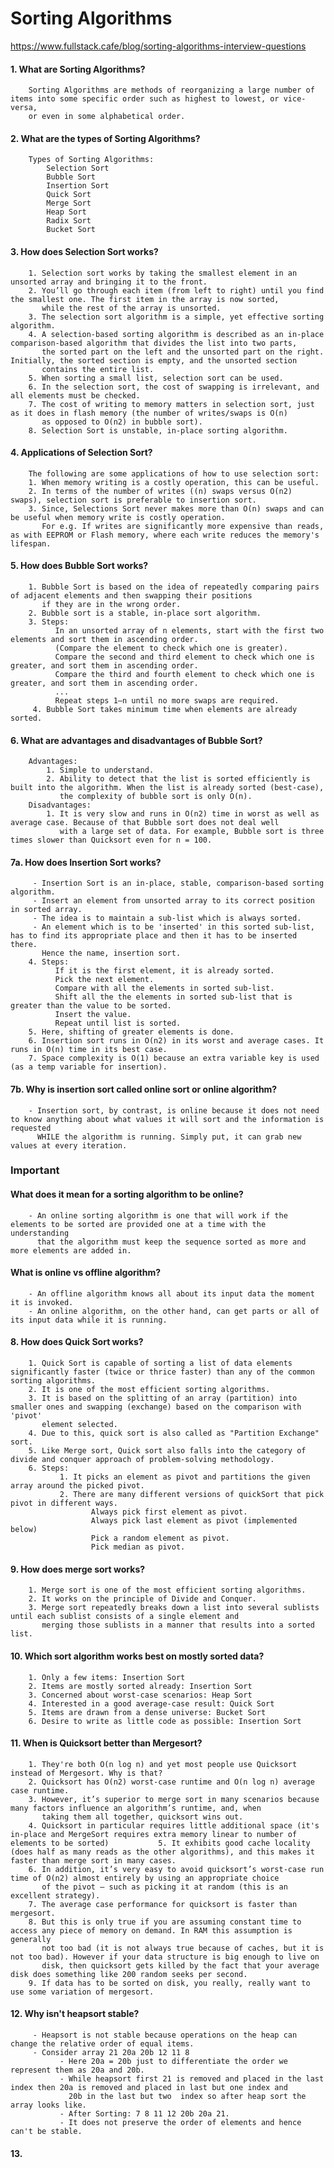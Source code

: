 # Sorting Algorithms

https://www.fullstack.cafe/blog/sorting-algorithms-interview-questions

#### 1. What are Sorting Algorithms?
        Sorting Algorithms are methods of reorganizing a large number of items into some specific order such as highest to lowest, or vice-versa, 
        or even in some alphabetical order.

#### 2. What are the types of Sorting Algorithms?
        Types of Sorting Algorithms:
            Selection Sort
            Bubble Sort
            Insertion Sort
            Quick Sort  
            Merge Sort 
            Heap Sort
            Radix Sort
            Bucket Sort
            
#### 3. How does Selection Sort works?
        1. Selection sort works by taking the smallest element in an unsorted array and bringing it to the front. 
        2. You’ll go through each item (from left to right) until you find the smallest one. The first item in the array is now sorted, 
           while the rest of the array is unsorted.
        3. The selection sort algorithm is a simple, yet effective sorting algorithm. 
        4. A selection-based sorting algorithm is described as an in-place comparison-based algorithm that divides the list into two parts, 
           the sorted part on the left and the unsorted part on the right. Initially, the sorted section is empty, and the unsorted section 
           contains the entire list. 
        5. When sorting a small list, selection sort can be used. 
        6. In the selection sort, the cost of swapping is irrelevant, and all elements must be checked. 
        7. The cost of writing to memory matters in selection sort, just as it does in flash memory (the number of writes/swaps is O(n) 
           as opposed to O(n2) in bubble sort).
        8. Selection Sort is unstable, in-place sorting algorithm.
           
#### 4. Applications of Selection Sort?
        The following are some applications of how to use selection sort: 
        1. When memory writing is a costly operation, this can be useful.
        2. In terms of the number of writes ((n) swaps versus O(n2) swaps), selection sort is preferable to insertion sort.
        3. Since, Selections Sort never makes more than O(n) swaps and can be useful when memory write is costly operation.
           For e.g. If writes are significantly more expensive than reads, as with EEPROM or Flash memory, where each write reduces the memory's lifespan.
           
#### 5. How does Bubble Sort works?
        1. Bubble Sort is based on the idea of repeatedly comparing pairs of adjacent elements and then swapping their positions 
           if they are in the wrong order. 
        2. Bubble sort is a stable, in-place sort algorithm.
        3. Steps:
              In an unsorted array of n elements, start with the first two elements and sort them in ascending order. 
              (Compare the element to check which one is greater).
              Compare the second and third element to check which one is greater, and sort them in ascending order.
              Compare the third and fourth element to check which one is greater, and sort them in ascending order.
              ...
              Repeat steps 1–n until no more swaps are required.
         4. Bubble Sort takes minimum time when elements are already sorted.
  
#### 6. What are advantages and disadvantages of Bubble Sort?
        Advantages:
            1. Simple to understand.
            2. Ability to detect that the list is sorted efficiently is built into the algorithm. When the list is already sorted (best-case), 
               the complexity of bubble sort is only O(n).
        Disadvantages:
            1. It is very slow and runs in O(n2) time in worst as well as average case. Because of that Bubble sort does not deal well 
               with a large set of data. For example, Bubble sort is three times slower than Quicksort even for n = 100.

#### 7a. How does Insertion Sort works?
         - Insertion Sort is an in-place, stable, comparison-based sorting algorithm. 
         - Insert an element from unsorted array to its correct position in sorted array.
         - The idea is to maintain a sub-list which is always sorted. 
         - An element which is to be 'inserted' in this sorted sub-list, has to find its appropriate place and then it has to be inserted there. 
           Hence the name, insertion sort.
        4. Steps:
              If it is the first element, it is already sorted.
              Pick the next element.
              Compare with all the elements in sorted sub-list.
              Shift all the the elements in sorted sub-list that is greater than the value to be sorted.
              Insert the value.
              Repeat until list is sorted.
        5. Here, shifting of greater elements is done.
        6. Insertion sort runs in O(n2) in its worst and average cases. It runs in O(n) time in its best case.
        7. Space complexity is O(1) because an extra variable key is used (as a temp variable for insertion).
        
#### 7b. Why is insertion sort called online sort or online algorithm?
        - Insertion sort, by contrast, is online because it does not need to know anything about what values it will sort and the information is requested 
          WHILE the algorithm is running. Simply put, it can grab new values at every iteration.

### Important
####    What does it mean for a sorting algorithm to be online?
        - An online sorting algorithm is one that will work if the elements to be sorted are provided one at a time with the understanding 
          that the algorithm must keep the sequence sorted as more and more elements are added in.

####    What is online vs offline algorithm?
        - An offline algorithm knows all about its input data the moment it is invoked. 
        - An online algorithm, on the other hand, can get parts or all of its input data while it is running.

#### 8. How does Quick Sort works?
        1. Quick Sort is capable of sorting a list of data elements significantly faster (twice or thrice faster) than any of the common sorting algorithms. 
        2. It is one of the most efficient sorting algorithms.
        3. It is based on the splitting of an array (partition) into smaller ones and swapping (exchange) based on the comparison with 'pivot' 
           element selected. 
        4. Due to this, quick sort is also called as "Partition Exchange" sort. 
        5. Like Merge sort, Quick sort also falls into the category of divide and conquer approach of problem-solving methodology.
        6. Steps:
               1. It picks an element as pivot and partitions the given array around the picked pivot. 
               2. There are many different versions of quickSort that pick pivot in different ways. 
                      Always pick first element as pivot.
                      Always pick last element as pivot (implemented below)
                      Pick a random element as pivot.
                      Pick median as pivot.
               
#### 9. How does merge sort works? 
        1. Merge sort is one of the most efficient sorting algorithms. 
        2. It works on the principle of Divide and Conquer. 
        3. Merge sort repeatedly breaks down a list into several sublists until each sublist consists of a single element and 
           merging those sublists in a manner that results into a sorted list.
           
#### 10. Which sort algorithm works best on mostly sorted data?
        1. Only a few items: Insertion Sort
        2. Items are mostly sorted already: Insertion Sort
        3. Concerned about worst-case scenarios: Heap Sort
        4. Interested in a good average-case result: Quick Sort
        5. Items are drawn from a dense universe: Bucket Sort
        6. Desire to write as little code as possible: Insertion Sort
        
#### 11. When is Quicksort better than Mergesort?
        1. They're both O(n log n) and yet most people use Quicksort instead of Mergesort. Why is that?
        2. Quicksort has O(n2) worst-case runtime and O(n log n) average case runtime. 
        3. However, it’s superior to merge sort in many scenarios because many factors influence an algorithm’s runtime, and, when 
           taking them all together, quicksort wins out.
        4. Quicksort in particular requires little additional space (it's in-place and MergeSort requires extra memory linear to number of elements to be sorted)           5. It exhibits good cache locality (does half as many reads as the other algorithms), and this makes it faster than merge sort in many cases. 
        6. In addition, it’s very easy to avoid quicksort’s worst-case run time of O(n2) almost entirely by using an appropriate choice 
           of the pivot – such as picking it at random (this is an excellent strategy).
        7. The average case performance for quicksort is faster than mergesort. 
        8. But this is only true if you are assuming constant time to access any piece of memory on demand. In RAM this assumption is generally 
           not too bad (it is not always true because of caches, but it is not too bad). However if your data structure is big enough to live on 
           disk, then quicksort gets killed by the fact that your average disk does something like 200 random seeks per second.
        9. If data has to be sorted on disk, you really, really want to use some variation of mergesort.


#### 12. Why isn't heapsort stable?
         - Heapsort is not stable because operations on the heap can change the relative order of equal items. 
         - Consider array 21 20a 20b 12 11 8
               - Here 20a = 20b just to differentiate the order we represent them as 20a and 20b.
               - While heapsort first 21 is removed and placed in the last index then 20a is removed and placed in last but one index and 
                 20b in the last but two  index so after heap sort the array looks like.
               - After Sorting: 7 8 11 12 20b 20a 21.
               - It does not preserve the order of elements and hence can't be stable.
      

#### 13. 
